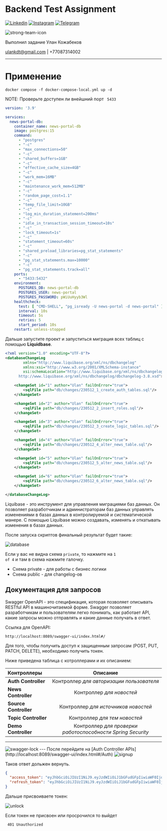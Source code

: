# Backend Test Assignment

[![Linkedin](https://img.shields.io/badge/LinkedIn-0077B5?style=for-the-badge&logo=linkedin&logoColor=white)](https://linkedin.com/in/ulan-kozhabekov-7b7991217/)
[![Instagram](https://img.shields.io/badge/Instagram-E4405F?style=for-the-badge&logo=instagram&logoColor=white)](https://www.instagram.com/ulaburrito/)
[![Telegram](https://img.shields.io/badge/Telegram-2CA5E0?style=for-the-badge&logo=telegram&logoColor=white)](https://t.me/nadevvo)

<img src="https://strongte.am/logo.e9e07396.svg" alt="strong-team-icon"/>

Выполнил задание Улан Кожабеков

ulankdt@gmail.com | +77087314002

---

# Применение

```shell
docker compose -f docker-compose-local.yml up -d
```

NOTE: Проверьте доступен ли внейшний порт <code> 5433 </code>

```yaml
version: '3.9'

services:
  news-portal-db:
    container_name: news-portal-db
    image: postgres:15
    command:
      - "postgres"
      - "-c"
      - "max_connections=50"
      - "-c"
      - "shared_buffers=1GB"
      - "-c"
      - "effective_cache_size=4GB"
      - "-c"
      - "work_mem=16MB"
      - "-c"
      - "maintenance_work_mem=512MB"
      - "-c"
      - "random_page_cost=1.1"
      - "-c"
      - "temp_file_limit=10GB"
      - "-c"
      - "log_min_duration_statement=200ms"
      - "-c"
      - "idle_in_transaction_session_timeout=10s"
      - "-c"
      - "lock_timeout=1s"
      - "-c"
      - "statement_timeout=60s"
      - "-c"
      - "shared_preload_libraries=pg_stat_statements"
      - "-c"
      - "pg_stat_statements.max=10000"
      - "-c"
      - "pg_stat_statements.track=all"
    ports:
      - "5433:5432"
    environment:
      POSTGRES_DB: news-portal-db
      POSTGRES_USER: news-portal
      POSTGRES_PASSWORD: pWiUuHyyb3Wl
    healthcheck:
      test: [ "CMD-SHELL", "pg_isready -U news-portal -d news-portal" ]
      interval: 10s
      timeout: 5s
      retries: 5
      start_period: 10s
    restart: unless-stopped
```

Дальше запустите проект и запуститься миграция всех таблиц с помощью **Liquidbase**.

```xml
<?xml version="1.0" encoding="UTF-8"?>
<databaseChangeLog
        xmlns="http://www.liquibase.org/xml/ns/dbchangelog"
        xmlns:xsi="http://www.w3.org/2001/XMLSchema-instance"
        xsi:schemaLocation="http://www.liquibase.org/xml/ns/dbchangelog
	  http://www.liquibase.org/xml/ns/dbchangelog/dbchangelog-3.8.xsd">

    <changeSet id="1" author="Ulan" failOnError="true">
        <sqlFile path="db/changes/230512_1_create_auth_tables.sql"/>
    </changeSet>

    <changeSet id="2" author="Ulan" failOnError="true">
        <sqlFile path="db/changes/230512_2_insert_roles.sql"/>
    </changeSet>

    <changeSet id="3" author="Ulan" failOnError="true">
        <sqlFile path="db/changes/230512_3_create_logic_tables.sql"/>
    </changeSet>

    <changeSet id="4" author="Ulan" failOnError="true">
        <sqlFile path="db/changes/230512_4_alter_news_table.sql"/>
    </changeSet>

    <changeSet id="5" author="Ulan" failOnError="true">
        <sqlFile path="db/changes/230512_5_alter_news_table.sql"/>
    </changeSet>

    <changeSet id="6" author="Ulan" failOnError="true">
        <sqlFile path="db/changes/230512_6_alter_news_table.sql"/>
    </changeSet>

</databaseChangeLog>
```

Liquibase - это инструмент для управления миграциями баз данных. Он позволяет разработчикам и администраторам баз данных
управлять изменениями в базах данных в контролируемой и систематической манере. С помощью Liquibase можно создавать,
изменять и откатывать изменения в базах данных.

После запуска скриптов финальный результат будет такие:

<img src="assets/database_after_migration.png" alt="database"/>

Если у вас не видна схема <code>private</code>, то нажмите на <code>1 of 4</code> и там в схема нажмите галочку.

- Схема private - для работы с бизнес логики
- Схема public - для changelog-ов

## Документация для запросов

Swagger OpenAPI - это спецификация, которая позволяет описывать RESTful API в машиночитаемой форме. Swagger позволяет
разработчикам и пользователям легко понимать, как работает API, какие запросы можно отправлять и какие данные получать в
ответ.

Ссылка для OpenAPI:

```
http://localhost:8089/swagger-ui/index.html#/
```

Для того, чтобы получить доступ к защищенным запросам (POST, PUT, PATCH, DELETE), необходимо получить токен.

Ниже приведена таблица с котроллерами и их описанием:

| Контроллеры           |                          Описание                           |
|:----------------------|:-----------------------------------------------------------:|
| **Auth Controller**   |          Контроллер _для авторизации пользователя_          | 
| **News Controller**   |                  Контроллер _для новостей_                  | 
| **Source Controller** |            Контроллер _для источников новостей_             | 
| **Topic Controller**  |                Контроллер _для тем новостей_                | 
| **Demo Controller**   | Контроллер _для проверки работоспособности Spring Security_ | 

---
<img src="assets/swagger-lock.png" alt="swagger-lock"/>
---
После перейдите на [Auth Controller APIs](http://localhost:8089/swagger-ui/index.html#/Auth)

<img src="assets/signup.png" alt="signup"/>

Таков ответ дольжен вернуть.

```json
{
  "access_token": "eyJhbGciOiJIUzI1NiJ9.eyJzdWIiOiJ1bGFudGFpIiwiaWF0IjoxNjgzOTc2NTg1LCJleHAiOjE2ODQwNjI5ODV9.FIz0DOcvn2FB52xFrclMG8Isb6HZ4I9w2BmjCxfnBUo",
  "refresh_token": "eyJhbGciOiJIUzI1NiJ9.eyJzdWIiOiJ1bGFudGFpIiwiaWF0IjoxNjgzOTc2NTg1LCJleHAiOjE2ODQ1ODEzODV9.htUgEchcPxtiePsKd14V7NWqnt0kFSvtHMSlcj_bR0I"
}
```

Дальше присвоиваете токен:

<img src="assets/unlock.png" alt="unlock"/>

Если токен не присвоен или просрочился то выйдет

```
 401 Unauthorized
```





























